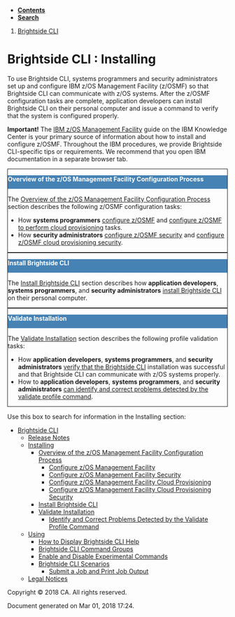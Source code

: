 <div id="page">

<div id="main" class="aui-page-panel">

<div class="aui-page-panel-nav">

<div class="aui-navgroup-inner">

<div id="tabs-nav" class="aui-tabs horizontal-tabs">

  - [**Contents**](#tabs-navigation)
  - [**Search**](#tabs-search)

<div id="tabs-navigation" class="tabs-pane active-pane" data-current-page-id="429364995">

</div>

<div id="tabs-search" class="tabs-pane">

</div>

</div>

</div>

</div>

<div class="section aui-page-panel-content">

<div id="main-header">

<div id="breadcrumb-section">

1.  <span> [Brightside CLI](index.html) </span>

</div>

# <span id="title-text"> Brightside CLI : Installing </span>

</div>

<div id="content" class="view">

<div class="page-metadata">

</div>

<div id="main-content" class="wiki-content group">

<div class="contentLayout2">

<div class="columnLayout single" data-layout="single">

<div class="cell normal" data-type="normal">

<div class="innerCell">

To use Brightside CLI, systems programmers and security administrators
set up and configure IBM z/OS Management Facility (z/OSMF) so that
Brightside CLI can communicate with z/OS systems. After the z/OSMF
configuration tasks are complete, application developers can install
Brightside CLI on their personal computer and issue a command to verify
that the system is configured
properly.

</div>

</div>

</div>

<div class="columnLayout single" data-layout="single">

<div class="cell normal" data-type="normal">

<div class="innerCell">

<div class="confluence-information-macro confluence-information-macro-warning">

<span class="aui-icon aui-icon-small aui-iconfont-error confluence-information-macro-icon"></span>

<div class="confluence-information-macro-body">

**Important\!** The [IBM z/OS Management
Facility](https://www.ibm.com/support/knowledgecenter/en/SSLTBW_2.2.0/com.ibm.zos.v2r2.izu/izu.htm)
guide on the IBM Knowledge Center is your primary source of information
about how to install and configure z/OSMF. Throughout the IBM
procedures, we provide Brightside CLI-specific tips or<span>
requirements. We recommend that you open IBM documentation in a separate
browser
tab.</span>

</div>

</div>

</div>

</div>

</div>

<div class="columnLayout three-equal" data-layout="three-equal">

<div class="cell normal" data-type="normal">

<div class="innerCell">

<div class="panel" style="border-style: solid;border-width: 1px;">

<div class="panelHeader" style="border-bottom-width: 1px;border-bottom-style: solid;background-color: #4682B4;color: White;">

**Overview of the z/OS Management Facility Configuration Process**

</div>

<div class="panelContent">

The [Overview of the z/OS Management Facility Configuration
Process](433363261.html) section describes the following z/OSMF
configuration tasks:

  - How **systems programmers** [configure z/OSMF](433363262.html) and
    [configure z/OSMF to perform cloud provisioning](433363264.html)
    tasks.
  - How **security administrators** [configure z/OSMF
    security](433363263.html) and [configure z/OSMF cloud provisioning
    security](433363265.html).

</div>

</div>

</div>

</div>

<div class="cell normal" data-type="normal">

<div class="innerCell">

<div class="panel" style="border-style: solid;border-width: 1px;">

<div class="panelHeader" style="border-bottom-width: 1px;border-bottom-style: solid;background-color: #4682B4;color: White;">

**Install Brightside CLI**

</div>

<div class="panelContent">

The [Install Brightside CLI](Install-Brightside-CLI_429364999.html)
section describes how **application developers**, **systems
programmers**, and **security administrators**
[<span class="confluence-link">install Brightside
CLI</span>](Install-Brightside-CLI_429364999.html) on their personal
computer.

</div>

</div>

</div>

</div>

<div class="cell normal" data-type="normal">

<div class="innerCell">

<div class="panel" style="border-style: solid;border-width: 1px;">

<div class="panelHeader" style="border-bottom-width: 1px;border-bottom-style: solid;background-color: #4682B4;color: White;">

**Validate Installation**

</div>

<div class="panelContent">

The [Validate Installation](Validate-Installation_430335233.html)
section describes the following profile validation tasks:

  - How **application developers**, **systems programmers**, and
    <span>**security administrators** </span>[verify that the Brightside
    CLI](Validate-Installation_430335233.html) installation was
    successful and that Brightside CLI can communicate with z/OS systems
    properly.
  - How to **application developers**, **systems programmers**, and
    <span>**security administrators**</span> [can identify and correct
    problems detected by the validate profile
    command](Identify-and-Correct-Problems-Detected-by-the-Validate-Profile-Command_433363269.html).

</div>

</div>

</div>

</div>

</div>

<div class="columnLayout single" data-layout="single">

<div class="cell normal" data-type="normal">

<div class="innerCell">

Use this box to search for information in the Installing section:

<div id="pagetreesearch">

</div>

</div>

</div>

</div>

</div>

</div>

</div>

</div>

</div>

  - <span id="n-417294290">[Brightside CLI](index.html)</span>
      - <span id="n-417294291">[Release
        Notes](Release-Notes_417294291.html)</span>
    <!-- end list -->
      - <span id="n-429364995">[Installing](Installing_429364995.html)</span>
          - <span id="n-433363261">[Overview of the z/OS Management
            Facility Configuration Process](433363261.html)</span>
              - <span id="n-433363262">[Configure z/OS Management
                Facility](433363262.html)</span>
            <!-- end list -->
              - <span id="n-433363263">[Configure z/OS Management
                Facility Security](433363263.html)</span>
            <!-- end list -->
              - <span id="n-433363264">[Configure z/OS Management
                Facility Cloud Provisioning](433363264.html)</span>
            <!-- end list -->
              - <span id="n-433363265">[Configure z/OS Management
                Facility Cloud Provisioning
                Security](433363265.html)</span>
        <!-- end list -->
          - <span id="n-429364999">[Install Brightside
            CLI](Install-Brightside-CLI_429364999.html)</span>
        <!-- end list -->
          - <span id="n-430335233">[Validate
            Installation](Validate-Installation_430335233.html)</span>
              - <span id="n-433363269">[Identify and Correct Problems
                Detected by the Validate Profile
                Command](Identify-and-Correct-Problems-Detected-by-the-Validate-Profile-Command_433363269.html)</span>
    <!-- end list -->
      - <span id="n-429365002">[Using](Using_429365002.html)</span>
          - <span id="n-429365003">[How to Display Brightside CLI
            Help](How-to-Display-Brightside-CLI-Help_429365003.html)</span>
        <!-- end list -->
          - <span id="n-447395688">[Brightside CLI Command
            Groups](Brightside-CLI-Command-Groups_447395688.html)</span>
        <!-- end list -->
          - <span id="n-433363274">[Enable and Disable Experimental
            Commands](Enable-and-Disable-Experimental-Commands_433363274.html)</span>
        <!-- end list -->
          - <span id="n-441193419">[Brightside CLI
            Scenarios](Brightside-CLI-Scenarios_441193419.html)</span>
              - <span id="n-441193420">[Submit a Job and Print Job
                Output](Submit-a-Job-and-Print-Job-Output_441193420.html)</span>
    <!-- end list -->
      - <span id="n-38207496">[Legal
        Notices](Legal-Notices_38207496.html)</span>

<div id="footer">

<div class="section footer-body">

Copyright © 2018 CA. All rights reserved.

<div class="footer-logo">

</div>

Document generated on Mar 01, 2018 17:24.

</div>

</div>

</div>
